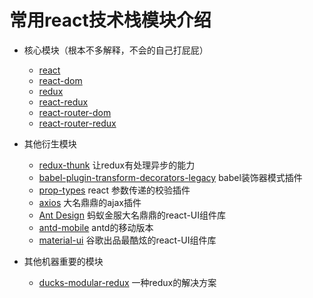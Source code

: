 #  常用react技术栈模块介绍

- 核心模块（根本不多解释，不会的自己打屁屁）
    - [react](https://github.com/facebook/react)
    - [react-dom](https://www.npmjs.com/package/react-dom)
    - [redux](https://github.com/reactjs/redux)
    - [react-redux](https://github.com/reactjs/react-redux)
    - [react-router-dom](https://www.npmjs.com/package/react-router-dom)
    - [react-router-redux](https://github.com/reactjs/react-router-redux)
    
- 其他衍生模块
    - [redux-thunk](https://github.com/gaearon/redux-thunk)      让redux有处理异步的能力
    - [babel-plugin-transform-decorators-legacy](https://github.com/loganfsmyth/babel-plugin-transform-decorators-legacy)           babel装饰器模式插件
    - [prop-types](https://github.com/facebook/prop-types)       react 参数传递的校验插件
    - [axios](https://github.com/axios/axios)           大名鼎鼎的ajax插件
    - [Ant Design](https://github.com/ant-design/ant-design)    蚂蚁金服大名鼎鼎的react-UI组件库
    - [antd-mobile](https://github.com/ant-design/ant-design-mobile)        antd的移动版本
    - [material-ui](https://github.com/mui-org/material-ui)     谷歌出品最酷炫的react-UI组件库
    
    
- 其他机器重要的模块
    - [ducks-modular-redux](https://github.com/erikras/ducks-modular-redux)  一种redux的解决方案
